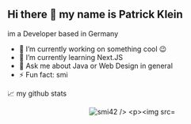 ## Hi there 👋 my name is Patrick Klein 
im a Developer based in Germany 




- 🔭 I’m currently working on something cool 😉
- 🌱 I’m currently learning Next.JS 
- 💬 Ask me about Java or Web Design in general
- ⚡ Fun fact: smi

  
📈 my github stats

<p align="center"> <img src="https://github-readme-stats.vercel.app/api?username=smi42&show_icons=true&theme=gotham" alt="smi42 />

![Visitor Count](https://profile-counter.glitch.me/{smi42}/count.svg)
